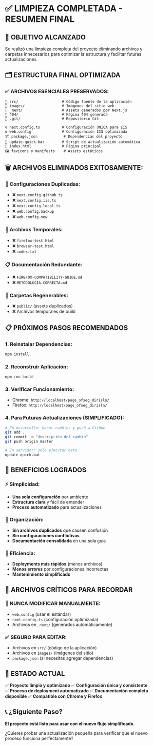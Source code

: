 # ✅ LIMPIEZA COMPLETADA - RESUMEN FINAL

## 🎯 **OBJETIVO ALCANZADO**
Se realizó una limpieza completa del proyecto eliminando archivos y carpetas innecesarios para optimizar la estructura y facilitar futuras actualizaciones.

## 🗂️ **ESTRUCTURA FINAL OPTIMIZADA**

### ✅ **ARCHIVOS ESENCIALES PRESERVADOS:**
```
📁 src/                    # Código fuente de la aplicación
📁 images/                 # Imágenes del sitio web  
📁 _next/                  # Assets generados por Next.js
📁 404/                    # Página 404 generada
📁 .git/                   # Repositorio Git

⚙️ next.config.ts          # Configuración ÚNICA para IIS
⚙️ web.config              # Configuración IIS optimizada
📦 package.json            # Dependencias del proyecto
🚀 update-quick.bat        # Script de actualización automática
📄 index.html              # Página principal
🖼️ favicons y manifests    # Assets estáticos
```

## 🗑️ **ARCHIVOS ELIMINADOS EXITOSAMENTE:**

### 📁 **Configuraciones Duplicadas:**
- ❌ `next.config.github.ts` 
- ❌ `next.config.iis.ts`
- ❌ `next.config.local.ts`
- ❌ `web.config.backup`
- ❌ `web.config.new`

### 🧪 **Archivos Temporales:**
- ❌ `firefox-test.html`
- ❌ `browser-test.html` 
- ❌ `index.txt`

### 📋 **Documentación Redundante:**
- ❌ `FIREFOX-COMPATIBILITY-GUIDE.md`
- ❌ `METODOLOGIA-CORRECTA.md`

### 📂 **Carpetas Regenerables:**
- ❌ `public/` (assets duplicados)
- ❌ Archivos temporales de build

## 📋 **PRÓXIMOS PASOS RECOMENDADOS**

### 1. **Reinstalar Dependencias:**
```bash
npm install
```

### 2. **Reconstruir Aplicación:**
```bash
npm run build
```

### 3. **Verificar Funcionamiento:**
- Chrome: `http://localhost/page_ofseg_dirisln/`
- Firefox: `http://localhost/page_ofseg_dirisln/`

### 4. **Para Futuras Actualizaciones (SIMPLIFICADO):**
```bash
# En desarrollo: hacer cambios y push a GitHub
git add .
git commit -m "descripción del cambio"
git push origin master

# En servidor: solo ejecutar esto
update-quick.bat
```

## 🎉 **BENEFICIOS LOGRADOS**

### ⚡ **Simplicidad:**
- **Una sola configuración** por ambiente
- **Estructura clara** y fácil de entender
- **Proceso automatizado** para actualizaciones

### 🧹 **Organización:**
- **Sin archivos duplicados** que causen confusión
- **Sin configuraciones conflictivas**
- **Documentación consolidada** en una sola guía

### 🚀 **Eficiencia:**
- **Deployments más rápidos** (menos archivos)
- **Menos errores** por configuraciones incorrectas
- **Mantenimiento simplificado**

## 🔧 **ARCHIVOS CRÍTICOS PARA RECORDAR**

### 🚫 **NUNCA MODIFICAR MANUALMENTE:**
- `web.config` (usar el estándar)
- `next.config.ts` (configuración optimizada)
- Archivos en `_next/` (generados automáticamente)

### ✅ **SEGURO PARA EDITAR:**
- Archivos en `src/` (código de la aplicación)
- Archivos en `images/` (imágenes del sitio)
- `package.json` (si necesitas agregar dependencias)

## 🎯 **ESTADO ACTUAL**

✅ **Proyecto limpio y optimizado**
✅ **Configuración única y consistente**  
✅ **Proceso de deployment automatizado**
✅ **Documentación completa disponible**
✅ **Compatible con Chrome y Firefox**

## 📞 **¿Siguiente Paso?**

**El proyecto está listo para usar con el nuevo flujo simplificado.**

¿Quieres probar una actualización pequeña para verificar que el nuevo proceso funciona perfectamente?
